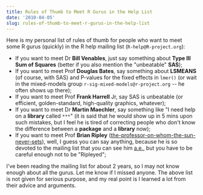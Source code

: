 ```yaml
---
title: Rules of Thumb to Meet R Gurus in the Help List
date: '2010-04-05'
slug: rules-of-thumb-to-meet-r-gurus-in-the-help-list
---
```


Here is my personal list of rules of thumb for people who want to meet some R gurus (quickly) in the R help mailing list (`R-help@R-project.org`):

- If you want to meet Dr **Bill Venables**, just say something about **Type III Sum of Squares** (better if you also mention the "unbeatable" **SAS**);
- If you want to meet Prof **Douglas Bates**, say something about **LSMEANS** (of course, with SAS) and P-values for the fixed effects in `lmer()` (or wait in the mixed-models group `r-sig-mixed-models@r-project.org` -- he often shows up there);
- If you want to meet Prof **Frank Harrell** Jr, say SAS is unbeatable (or efficient, golden-standard, high-quality graphics, whatever);
- If you want to meet Dr **Martin Maechler**, say something like "I need help on a **library** called `***`" (it is said that he would show up in 5 mins upon such mistakes, but I feel he is tired of correcting people who don't know the difference between a **package** and a **library** now);
- If you want to meet Prof **Brian Ripley** ([the-professor-on-whom-the-sun-never-sets](/en/2009/10/50000-revisions-committed-to-r/)), well, I guess you can say anything, because he is so devoted to the mailing list that you can see him [a.e.](http://en.wikipedia.org/wiki/Almost_everywhere), but you have to be careful enough not to be "Ripleyed";

I've been reading the mailing list for about 2 years, so I may not know enough about all the gurus. Let me know if I missed anyone. The above list is not given for serious purpose, and my real point is I learned a lot from their advice and arguments.
